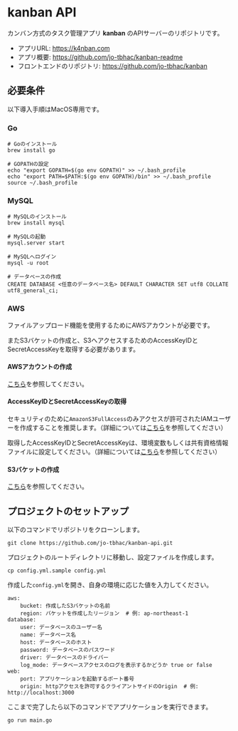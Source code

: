 # kanban API

カンバン方式のタスク管理アプリ **kanban** のAPIサーバーのリポジトリです。

- アプリURL: https://k4nban.com
- アプリ概要: https://github.com/jo-tbhac/kanban-readme
- フロントエンドのリポジトリ: https://github.com/jo-tbhac/kanban

## 必要条件

以下導入手順はMacOS専用です。

### Go

```
# Goのインストール
brew install go

# GOPATHの設定
echo "export GOPATH=$(go env GOPATH)" >> ~/.bash_profile
echo "export PATH=$PATH:$(go env GOPATH)/bin" >> ~/.bash_profile
source ~/.bash_profile
```

### MySQL

```
# MySQLのインストール
brew install mysql

# MySQLの起動
mysql.server start

# MySQLへログイン
mysql -u root

# データベースの作成
CREATE DATABASE <任意のデータベース名> DEFAULT CHARACTER SET utf8 COLLATE utf8_general_ci;
```

### AWS

ファイルアップロード機能を使用するためにAWSアカウントが必要です。

またS3バケットの作成と、S3へアクセスするためのAccessKeyIDとSecretAccessKeyを取得する必要があります。

#### AWSアカウントの作成

[こちら](https://aws.amazon.com/jp/premiumsupport/knowledge-center/create-and-activate-aws-account/)を参照してください。

#### AccessKeyIDとSecretAccessKeyの取得

セキュリティのために`AmazonS3FullAccess`のみアクセスが許可されたIAMユーザーを作成することを推奨します。（詳細については[こちら](https://docs.aws.amazon.com/ja_jp/IAM/latest/UserGuide/id_users_create.html)を参照してください）

取得したAccessKeyIDとSecretAccessKeyは、環境変数もしくは共有資格情報ファイルに設定してください。（詳細については[こちら](https://docs.aws.amazon.com/sdk-for-go/v1/developer-guide/configuring-sdk.html)を参照してください）

#### S3バケットの作成

[こちら](https://docs.aws.amazon.com/ja_jp/AmazonS3/latest/user-guide/create-bucket.html)を参照してください。

## プロジェクトのセットアップ

以下のコマンドでリポジトリをクローンします。

```
git clone https://github.com/jo-tbhac/kanban-api.git
```

プロジェクトのルートディレクトリに移動し、設定ファイルを作成します。

```
cp config.yml.sample config.yml
```

作成した`config.yml`を開き、自身の環境に応じた値を入力してください。

```
aws:
    bucket: 作成したS3バケットの名前
    region: バケットを作成したリージョン  # 例: ap-northeast-1
database:
    user: データベースのユーザー名
    name: データベース名
    host: データベースのホスト
    password: データベースのパスワード
    driver: データベースのドライバー
    log_mode: データベースアクセスのログを表示するかどうか true or false
web:
    port: アプリケーションを起動するポート番号
    origin: httpアクセスを許可するクライアントサイドのOrigin  # 例: http://localhost:3000
```

ここまで完了したら以下のコマンドでアプリケーションを実行できます。

```
go run main.go
```
